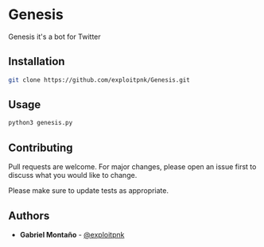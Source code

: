 # Genesis

Genesis it's a bot for Twitter

## Installation


```bash
git clone https://github.com/exploitpnk/Genesis.git
```

## Usage

```bash
python3 genesis.py

```

## Contributing
Pull requests are welcome. For major changes, please open an issue first to discuss what you would like to change.

Please make sure to update tests as appropriate.

## Authors

* **Gabriel Montaño** - [@exploitpnk](https://twitter.com/exploitpnk)
